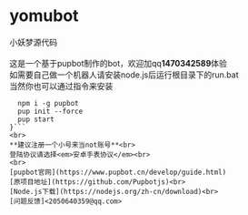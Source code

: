 # yomubot
小妖梦源代码<br>
<br>
这是一个基于pupbot制作的bot，欢迎加qq**1470342589**体验<br>
如需要自己做一个机器人请安装node.js后运行根目录下的run.bat<br>
当然你也可以通过指令来安装
```{
  npm i -g pupbot
  pup init --force
  pup start
}```
<br>
**建议注册一个小号来当not账号**<br>
登陆协议请选择<em>安卓手表协议</em><br>
<br>
[pupbot官网](https://www.pupbot.cn/develop/guide.html)
[原项目地址](https://github.com/Pupbotjs)<br>
[Node.js下载](https://nodejs.org/zh-cn/download)<br>
[问题反馈]<2050640359@qq.com>
